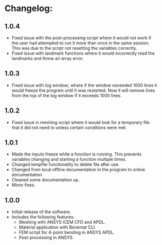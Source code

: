 # Changelog:

## 1.0.4

- Fixed issue with the post-processing script where it would not work if the user had attempted to run it more than
once in the same session. This was due to the script not resetting the variables correctly.
- Fixed issue with landmark functions where it would incorrectly read the landmarks and throw an array error.

## 1.0.3

- Fixed issue with log window; where if the window exceeded 1000 lines it would freeze the program until it was 
restarted. Now it will remove lines from the top of the log window if it exceeds 1000 lines.

## 1.0.2

- Fixed issue in meshing script where it would look for a temporary file that it did not need to unless certain
conditions were met.

## 1.0.1

- Made the inputs freeze while a function is running. 
This prevents variables changing and starting a function multiple times.
- Changed tempfile functionality to delete file after use.
- Changed from local offline documentation in the program to online documentation.
- Cleaned some documentation up.
- Minor fixes.

## 1.0.0

- Initial release of the software.
- Includes the following features:
  - Meshing with ANSYS ICEM CFD and APDL.
  - Material application with Bonemat CLI.
  - FEM script for 4-point bending in ANSYS APDL.
  - Post-processing in ANSYS.